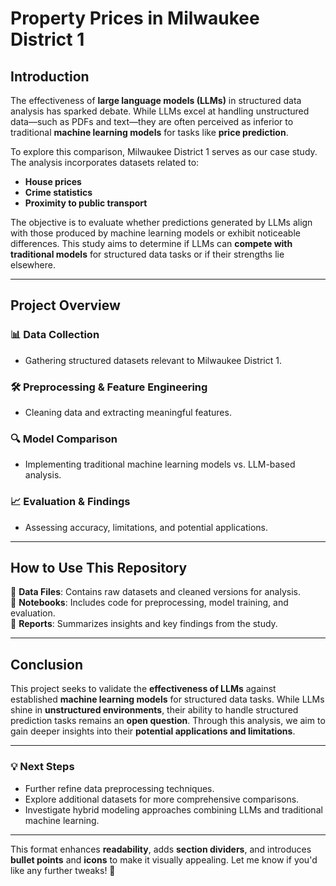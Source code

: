 # Property Prices in Milwaukee District 1

## Introduction  
The effectiveness of **large language models (LLMs)** in structured data analysis has sparked debate. While LLMs excel at handling unstructured data—such as PDFs and text—they are often perceived as inferior to traditional **machine learning models** for tasks like **price prediction**.

To explore this comparison, Milwaukee District 1 serves as our case study. The analysis incorporates datasets related to:  
- **House prices**  
- **Crime statistics**  
- **Proximity to public transport**  

The objective is to evaluate whether predictions generated by LLMs align with those produced by machine learning models or exhibit noticeable differences. This study aims to determine if LLMs can **compete with traditional models** for structured data tasks or if their strengths lie elsewhere.  

---

## Project Overview  
### 📊 Data Collection  
- Gathering structured datasets relevant to Milwaukee District 1.  

### 🛠 Preprocessing & Feature Engineering  
- Cleaning data and extracting meaningful features.  

### 🔍 Model Comparison  
- Implementing traditional machine learning models vs. LLM-based analysis.  

### 📈 Evaluation & Findings  
- Assessing accuracy, limitations, and potential applications.  

---

## How to Use This Repository  
📁 **Data Files**: Contains raw datasets and cleaned versions for analysis.  
📓 **Notebooks**: Includes code for preprocessing, model training, and evaluation.  
📜 **Reports**: Summarizes insights and key findings from the study.  

---

## Conclusion  
This project seeks to validate the **effectiveness of LLMs** against established **machine learning models** for structured data tasks. While LLMs shine in **unstructured environments**, their ability to handle structured prediction tasks remains an **open question**. Through this analysis, we aim to gain deeper insights into their **potential applications and limitations**.  

---

### 💡 Next Steps  
- Further refine data preprocessing techniques.  
- Explore additional datasets for more comprehensive comparisons.  
- Investigate hybrid modeling approaches combining LLMs and traditional machine learning.  

---

This format enhances **readability**, adds **section dividers**, and introduces **bullet points** and **icons** to make it visually appealing. Let me know if you'd like any further tweaks! 🚀
